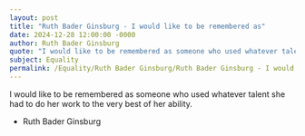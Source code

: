 ```yaml
---
layout: post
title: "Ruth Bader Ginsburg - I would like to be remembered as"
date: 2024-12-28 12:00:00 -0000
author: Ruth Bader Ginsburg
quote: "I would like to be remembered as someone who used whatever talent she had to do her work to the very best of her ability."
subject: Equality
permalink: /Equality/Ruth Bader Ginsburg/Ruth Bader Ginsburg - I would like to be remembered as
---
```


I would like to be remembered as someone who used whatever talent she had to do her work to the very best of her ability.

- Ruth Bader Ginsburg
